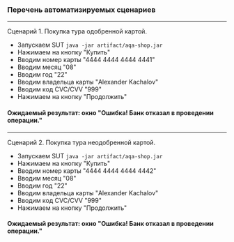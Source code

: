 ### Перечень автоматизируемых сценариев
***
Сценарий 1. Покупка тура одобренной картой.
* Запускаем SUT `java -jar artifact/aqa-shop.jar`
* Нажимаем на кнопку "Купить"
* Вводим номер карты "4444 4444 4444 4441"
* Вводим месяц "08"
* Вводим год "22"
* Вводим владельца карты "Alexander Kachalov"
* Вводим код CVC/CVV "999"
* Нажимаем на кнопку "Продолжить"
#### Ожидаемый результат: окно "Ошибка! Банк отказал в проведении операции."
---
Сценарий 2. Покупка тура неодобренной картой.
* Запускаем SUT `java -jar artifact/aqa-shop.jar`
* Нажимаем на кнопку "Купить"
* Вводим номер карты "4444 4444 4444 4442"
* Вводим месяц "08"
* Вводим год "22"
* Вводим владельца карты "Alexander Kachalov"
* Вводим код CVC/CVV "999"
* Нажимаем на кнопку "Продолжить"
#### Ожидаемый результат: окно "Ошибка! Банк отказал в проведении операции."